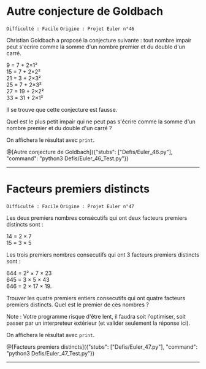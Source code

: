 # Autre conjecture de Goldbach
`Difficulté : Facile`
`Origine : Projet Euler n°46`

Christian Goldbach a proposé la conjecture suivante : tout nombre impair peut s'ecrire comme la somme d'un nombre premier et du double d'un carré.

9 = 7 + 2×1²  
15 = 7 + 2×2²  
21 = 3 + 2×3²  
25 = 7 + 2×3²  
27 = 19 + 2×2²  
33 = 31 + 2×1²  

Il se trouve que cette conjecture est fausse.

Quel est le plus petit impair qui ne peut pas s'écrire comme la somme d'un nombre premier et du double d'un carré ?

On affichera le résultat avec `print`.

@[Autre conjecture de Goldbach]({"stubs": ["Defis/Euler_46.py"], "command": "python3 Defis/Euler_46_Test.py"})

---

# Facteurs premiers distincts
`Difficulté : Facile`
`Origine : Projet Euler n°47`

Les deux premiers nombres consécutifs qui ont deux facteurs premiers distincts sont :

14 = 2 × 7  
15 = 3 × 5  

Les trois premiers nombres consecutifs qui ont 3 facteurs premiers distincts sont :

644 = 2² × 7 × 23  
645 = 3 × 5 × 43  
646 = 2 × 17 × 19.  

Trouver les quatre premiers entiers consecutifs qui ont quatre facteurs premiers distincts. Quel est le premier de ces nombres ?

Note : Votre programme risque d'être lent, il faudra soit l'optimiser, soit passer par un interpreteur extérieur (et valider seulement la réponse ici).

On affichera le résultat avec `print`.

@[Facteurs premiers distincts]({"stubs": ["Defis/Euler_47.py"], "command": "python3 Defis/Euler_47_Test.py"})

---
